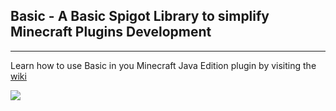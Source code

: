 ## Basic - A Basic Spigot Library to simplify Minecraft Plugins Development

***

Learn how to use Basic in you Minecraft Java Edition plugin by visiting the [wiki](https://github.com/Asintotoo/Basic/wiki/)

[![](https://jitpack.io/v/Asintotoo/Basic.svg)](https://jitpack.io/#Asintotoo/Basic)
